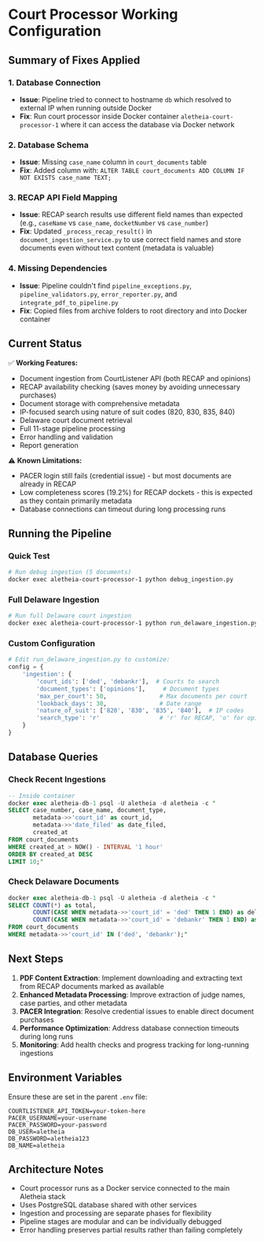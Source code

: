 # Court Processor Working Configuration

## Summary of Fixes Applied

### 1. Database Connection
- **Issue**: Pipeline tried to connect to hostname `db` which resolved to external IP when running outside Docker
- **Fix**: Run court processor inside Docker container `aletheia-court-processor-1` where it can access the database via Docker network

### 2. Database Schema
- **Issue**: Missing `case_name` column in `court_documents` table
- **Fix**: Added column with: `ALTER TABLE court_documents ADD COLUMN IF NOT EXISTS case_name TEXT;`

### 3. RECAP API Field Mapping
- **Issue**: RECAP search results use different field names than expected (e.g., `caseName` vs `case_name`, `docketNumber` vs `case_number`)
- **Fix**: Updated `_process_recap_result()` in `document_ingestion_service.py` to use correct field names and store documents even without text content (metadata is valuable)

### 4. Missing Dependencies
- **Issue**: Pipeline couldn't find `pipeline_exceptions.py`, `pipeline_validators.py`, `error_reporter.py`, and `integrate_pdf_to_pipeline.py`
- **Fix**: Copied files from archive folders to root directory and into Docker container

## Current Status

✅ **Working Features:**
- Document ingestion from CourtListener API (both RECAP and opinions)
- RECAP availability checking (saves money by avoiding unnecessary purchases)
- Document storage with comprehensive metadata
- IP-focused search using nature of suit codes (820, 830, 835, 840)
- Delaware court document retrieval
- Full 11-stage pipeline processing
- Error handling and validation
- Report generation

⚠️ **Known Limitations:**
- PACER login still fails (credential issue) - but most documents are already in RECAP
- Low completeness scores (19.2%) for RECAP dockets - this is expected as they contain primarily metadata
- Database connections can timeout during long processing runs

## Running the Pipeline

### Quick Test
```bash
# Run debug ingestion (5 documents)
docker exec aletheia-court-processor-1 python debug_ingestion.py
```

### Full Delaware Ingestion
```bash
# Run full Delaware court ingestion
docker exec aletheia-court-processor-1 python run_delaware_ingestion.py
```

### Custom Configuration
```python
# Edit run_delaware_ingestion.py to customize:
config = {
    'ingestion': {
        'court_ids': ['ded', 'debankr'],  # Courts to search
        'document_types': ['opinions'],     # Document types
        'max_per_court': 50,               # Max documents per court
        'lookback_days': 30,               # Date range
        'nature_of_suit': ['820', '830', '835', '840'],  # IP codes
        'search_type': 'r'                 # 'r' for RECAP, 'o' for opinions
    }
}
```

## Database Queries

### Check Recent Ingestions
```sql
-- Inside container
docker exec aletheia-db-1 psql -U aletheia -d aletheia -c "
SELECT case_number, case_name, document_type, 
       metadata->>'court_id' as court_id, 
       metadata->>'date_filed' as date_filed,
       created_at
FROM court_documents 
WHERE created_at > NOW() - INTERVAL '1 hour'
ORDER BY created_at DESC 
LIMIT 10;"
```

### Check Delaware Documents
```sql
docker exec aletheia-db-1 psql -U aletheia -d aletheia -c "
SELECT COUNT(*) as total,
       COUNT(CASE WHEN metadata->>'court_id' = 'ded' THEN 1 END) as delaware_district,
       COUNT(CASE WHEN metadata->>'court_id' = 'debankr' THEN 1 END) as delaware_bankruptcy
FROM court_documents
WHERE metadata->>'court_id' IN ('ded', 'debankr');"
```

## Next Steps

1. **PDF Content Extraction**: Implement downloading and extracting text from RECAP documents marked as available
2. **Enhanced Metadata Processing**: Improve extraction of judge names, case parties, and other metadata
3. **PACER Integration**: Resolve credential issues to enable direct document purchases
4. **Performance Optimization**: Address database connection timeouts during long runs
5. **Monitoring**: Add health checks and progress tracking for long-running ingestions

## Environment Variables

Ensure these are set in the parent `.env` file:
```env
COURTLISTENER_API_TOKEN=your-token-here
PACER_USERNAME=your-username
PACER_PASSWORD=your-password
DB_USER=aletheia
DB_PASSWORD=aletheia123
DB_NAME=aletheia
```

## Architecture Notes

- Court processor runs as a Docker service connected to the main Aletheia stack
- Uses PostgreSQL database shared with other services
- Ingestion and processing are separate phases for flexibility
- Pipeline stages are modular and can be individually debugged
- Error handling preserves partial results rather than failing completely